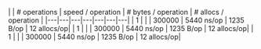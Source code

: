 
|   |  # operations  |  speed / operation  |  # bytes / operation  |  # allocs / operation  |
|---|---|---|---|---|---|---|
| 1  |   |   | 300000  |  5440 ns/op | 1235 B/op | 12 allocs/op|
| 1  |   |   | 300000  |  5440 ns/op | 1235 B/op | 12 allocs/op|
| 1  |   |   | 300000  |  5440 ns/op | 1235 B/op | 12 allocs/op|